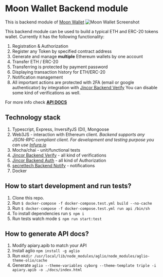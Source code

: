 # Moon Wallet Backend module
This is backend module of [Moon Wallet](https://moonwallet.tech/)
![Moon Wallet Screenshot](https://monosnap.com/file/ju7HjvPDg0csEeInRo11JrudDAJDc3.png)


This backend module can be used to build a typical ETH and ERC-20 tokens
wallet. Currently it has the following functionality:

1. Registration & Authorization
1. Register any Token by specified contract address
1. Generate and manage **multiple** Ethereum wallets by one account
1. Transfer ETH / ERC-20 
1. Transferring is protected by payment password
1. Displaying transaction history for ETH/ERC-20
1. Notification management
1. All important actions are protected with 2FA (email or google authenticator) 
by integration with 
[Jincor Backend Verify](https://github.com/JincorTech/backend-verify) 
   You can disable some kind of verifications as well.


For more info check [**API DOCS**](https://jincortech.github.io/backend-token-wallets)

## Technology stack

1. Typescript, Express, InversifyJS (DI), Mongoose
1. Web3JS - interaction with Ethereum client. 
    _Backend supports any JSON-RPC compliant client. For development
    and testing purpose you can use [Infura.io](https://infura.io)_
1. Mocha/chai - unit/functional tests
1. [Jincor Backend Verify](https://github.com/JincorTech/backend-verify) -
 all kind of verifications
1. [Jincor Backend Auth](https://github.com/JincorTech/backend-auth) - 
 all kind of Authorization
1. [secrettech Backend Notify](https://github.com/JincorTech/backend-notify) - 
 notifications
1. Docker

## How to start development and run tests?

1. Clone this repo.
1. Run `$ docker-compose -f docker-compose.test.yml build --no-cache`
1. Run `$ docker-compose -f docker-compose.test.yml run api /bin/sh`
1. To install dependencies run `$ npm i`
1. Run tests watch mode `$ npm run start:test`

## How to generate API docs?

1. Modify apiary.apib to match  your API
1. Install aglio `npm install -g aglio`
1. Run `mkdir /usr/local/lib/node_modules/aglio/node_modules/aglio-theme-olio/cache`
1. Generate `aglio --theme-variables cyborg --theme-template triple -i apiary.apib -o ./docs/index.html`

